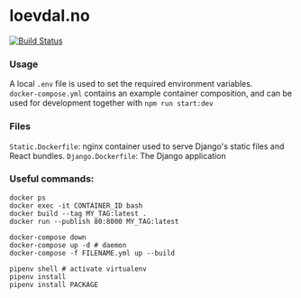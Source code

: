 # loevdal.no

[![Build Status](https://drone.fap.no/api/badges/hakloev/loevdal/status.svg)](https://drone.fap.no/hakloev/loevdal)

### Usage

A local `.env` file is used to set the required environment variables.  
`docker-compose.yml` contains an example container composition, and can be used for development together with `npm run start:dev`  

### Files

`Static.Dockerfile`: nginx container used to serve Django's static files and React bundles.
`Django.Dockerfile`: The Django application

### __Useful commands__:

```
docker ps
docker exec -it CONTAINER_ID bash
docker build --tag MY_TAG:latest .
docker run --publish 80:8000 MY_TAG:latest

docker-compose down
docker-compose up -d # daemon
docker-compose -f FILENAME.yml up --build

pipenv shell # activate virtualenv
pipenv install 
pipenv install PACKAGE
```
